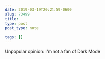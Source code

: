```yaml
---
date: 2019-03-19T20:24:59-0600
slug: 73499
title: 
type: post
post_type: note

tags: []
---
```

Unpopular opinion: I'm not a fan of Dark Mode




